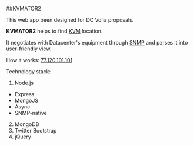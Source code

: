 ##KVMATOR2

This web app been designed for DC Volia proposals.

**KVMATOR2** helps to find [KVM](http://en.wikipedia.org/wiki/KVM_switch) location.

It negotiates with Datacenter's equipment through [SNMP](http://en.wikipedia.org/wiki/Simple_Network_Management_Protocol) and parses it into user-friendly view.

How it works: [77.120.101.101](http://77.120.101.101)

Technology stack:

1. Node.js
  * Express
  * MongoJS
  * Async
  * SNMP-native
2. MongoDB
3. Twitter Bootstrap
4. jQuery
